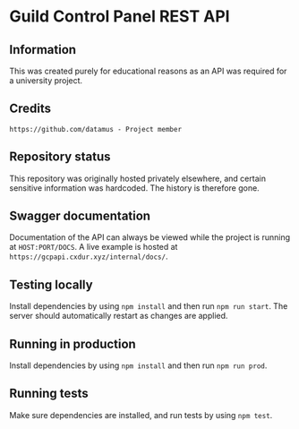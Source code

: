 # Guild Control Panel REST API

## Information
This was created purely for educational reasons as an API was required for a university project.

## Credits
```
https://github.com/datamus - Project member
```

## Repository status
This repository was originally hosted privately elsewhere, and certain sensitive information was hardcoded. The history is therefore gone.

## Swagger documentation
Documentation of the API can always be viewed while the project is running at ``HOST:PORT/DOCS``. A live example is hosted at ``https://gcpapi.cxdur.xyz/internal/docs/``.

## Testing locally
Install dependencies by using ``npm install`` and then run ``npm run start``. The server should automatically restart as changes are applied.

## Running in production
Install dependencies by using ``npm install`` and then run ``npm run prod``.

## Running tests
Make sure dependencies are installed, and run tests by using ``npm test``. 